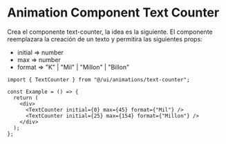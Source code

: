 # Animation Component Text Counter

Crea el componente text-counter, la idea es la siguiente. El componente reemplazara
la creación de un texto y permitira las siguientes props:

- initial => number
- max => number
- format => "K" | "Mil" | "Millon" | "Billon"

```tsx Example
import { TextCounter } from "@/ui/animations/text-counter";

const Example = () => {
  return (
    <div>
      <TextCounter initial={0} max={45} format={"Mil"} />
      <TextCounter initial={25} max={154} format={"Millon"} />
    </div>
  );
};
```
